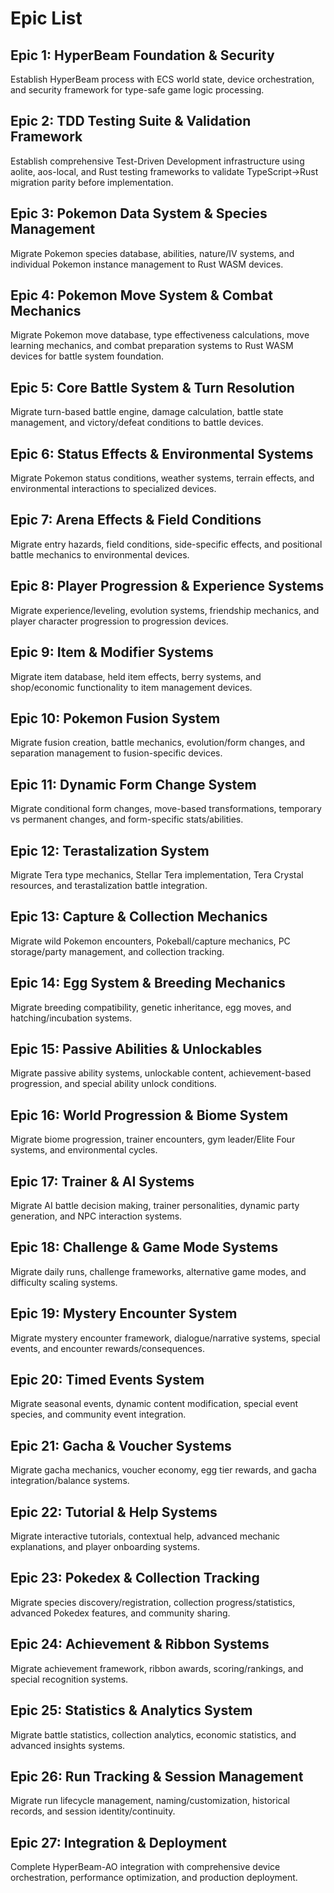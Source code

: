 # Epic List

## Epic 1: HyperBeam Foundation & Security
Establish HyperBeam process with ECS world state, device orchestration, and security framework for type-safe game logic processing.

## Epic 2: TDD Testing Suite & Validation Framework
Establish comprehensive Test-Driven Development infrastructure using aolite, aos-local, and Rust testing frameworks to validate TypeScript→Rust migration parity before implementation.

## Epic 3: Pokemon Data System & Species Management  
Migrate Pokemon species database, abilities, nature/IV systems, and individual Pokemon instance management to Rust WASM devices.

## Epic 4: Pokemon Move System & Combat Mechanics
Migrate Pokemon move database, type effectiveness calculations, move learning mechanics, and combat preparation systems to Rust WASM devices for battle system foundation.

## Epic 5: Core Battle System & Turn Resolution
Migrate turn-based battle engine, damage calculation, battle state management, and victory/defeat conditions to battle devices.

## Epic 6: Status Effects & Environmental Systems
Migrate Pokemon status conditions, weather systems, terrain effects, and environmental interactions to specialized devices.

## Epic 7: Arena Effects & Field Conditions
Migrate entry hazards, field conditions, side-specific effects, and positional battle mechanics to environmental devices.

## Epic 8: Player Progression & Experience Systems
Migrate experience/leveling, evolution systems, friendship mechanics, and player character progression to progression devices.

## Epic 9: Item & Modifier Systems
Migrate item database, held item effects, berry systems, and shop/economic functionality to item management devices.

## Epic 10: Pokemon Fusion System
Migrate fusion creation, battle mechanics, evolution/form changes, and separation management to fusion-specific devices.

## Epic 11: Dynamic Form Change System
Migrate conditional form changes, move-based transformations, temporary vs permanent changes, and form-specific stats/abilities.

## Epic 12: Terastalization System
Migrate Tera type mechanics, Stellar Tera implementation, Tera Crystal resources, and terastalization battle integration.

## Epic 13: Capture & Collection Mechanics
Migrate wild Pokemon encounters, Pokeball/capture mechanics, PC storage/party management, and collection tracking.

## Epic 14: Egg System & Breeding Mechanics
Migrate breeding compatibility, genetic inheritance, egg moves, and hatching/incubation systems.

## Epic 15: Passive Abilities & Unlockables
Migrate passive ability systems, unlockable content, achievement-based progression, and special ability unlock conditions.

## Epic 16: World Progression & Biome System
Migrate biome progression, trainer encounters, gym leader/Elite Four systems, and environmental cycles.

## Epic 17: Trainer & AI Systems
Migrate AI battle decision making, trainer personalities, dynamic party generation, and NPC interaction systems.

## Epic 18: Challenge & Game Mode Systems
Migrate daily runs, challenge frameworks, alternative game modes, and difficulty scaling systems.

## Epic 19: Mystery Encounter System
Migrate mystery encounter framework, dialogue/narrative systems, special events, and encounter rewards/consequences.

## Epic 20: Timed Events System
Migrate seasonal events, dynamic content modification, special event species, and community event integration.

## Epic 21: Gacha & Voucher Systems
Migrate gacha mechanics, voucher economy, egg tier rewards, and gacha integration/balance systems.

## Epic 22: Tutorial & Help Systems
Migrate interactive tutorials, contextual help, advanced mechanic explanations, and player onboarding systems.

## Epic 23: Pokedex & Collection Tracking
Migrate species discovery/registration, collection progress/statistics, advanced Pokedex features, and community sharing.

## Epic 24: Achievement & Ribbon Systems
Migrate achievement framework, ribbon awards, scoring/rankings, and special recognition systems.

## Epic 25: Statistics & Analytics System
Migrate battle statistics, collection analytics, economic statistics, and advanced insights systems.

## Epic 26: Run Tracking & Session Management
Migrate run lifecycle management, naming/customization, historical records, and session identity/continuity.

## Epic 27: Integration & Deployment
Complete HyperBeam-AO integration with comprehensive device orchestration, performance optimization, and production deployment.
